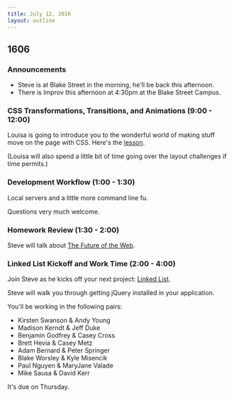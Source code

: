 ```yaml
---
title: July 12, 2016
layout: outline
---
```


## 1606

### Announcements

- Steve is at Blake Street in the morning, he'll be back this afternoon.
- There is Improv this afternoon at 4:30pm at the Blake Street Campus.

### CSS Transformations, Transitions, and Animations (9:00 - 12:00)

Louisa is going to introduce you to the wonderful world of making stuff move on the page with CSS. Here's the [lesson](https://github.com/turingschool-examples/intro-to-CSS-transitions).

(Louisa will also spend a little bit of time going over the layout challenges if time permits.)

### Development Workflow (1:00 - 1:30)

Local servers and a little more command line fu.

Questions very much welcome.

### Homework Review (1:30 - 2:00)

Steve will talk about [The Future of the Web](http://alistapart.com/article/the-future-of-the-web).

### Linked List Kickoff and Work Time (2:00 - 4:00)

Join Steve as he kicks off your next project: [Linked List](/projects/linked-list.html).

Steve will walk you through getting jQuery installed in your application.

You'll be working in the following pairs:

* Kirsten Swanson & Andy Young
* Madison Kerndt & Jeff Duke
* Benjamin Godfrey & Casey Cross
* Brett Hevia & Casey Metz
* Adam Bernard & Peter Springer
* Blake Worsley & Kyle Misencik
* Paul Nguyen & MaryJane Valade
* Mike Sausa & David Kerr

It's due on Thursday.
